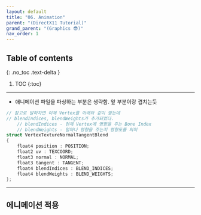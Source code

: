 ```yaml
---
layout: default
title: "06. Animation"
parent: "(DirectX11 Tutorial)"
grand_parent: "(Graphics 😎)"
nav_order: 1
---
```


## Table of contents
{: .no_toc .text-delta }

1. TOC
{:toc}

---

* 애니메이션 파일을 파싱하는 부분은 생략함. 앞 부분이랑 겹치는듯

```cpp
// 참고로 말하자면 이제 Vertex를 아래와 같이 받는데
// blendIndices, blendWeights가 추가되었다.
    // blendIndices - 현제 Vertex에 영향을 주는 Bone Index
    // blendWeights - 얼마나 영향을 주는지 영향도를 의미
struct VertexTextureNormalTangentBlend
{
	float4 position : POSITION;
	float2 uv : TEXCOORD;
	float3 normal : NORMAL;
	float3 tangent : TANGENT;
	float4 blendIndices : BLEND_INDICES;
	float4 blendWeights : BLEND_WEIGHTS;
};
```

---

## 에니메이션 적용


